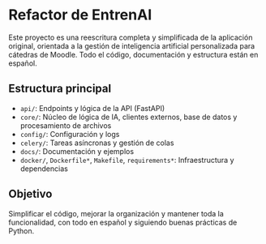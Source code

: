 # Refactor de EntrenAI

Este proyecto es una reescritura completa y simplificada de la aplicación original, orientada a la gestión de inteligencia artificial personalizada para cátedras de Moodle. Todo el código, documentación y estructura están en español.

## Estructura principal
- `api/`: Endpoints y lógica de la API (FastAPI)
- `core/`: Núcleo de lógica de IA, clientes externos, base de datos y procesamiento de archivos
- `config/`: Configuración y logs
- `celery/`: Tareas asíncronas y gestión de colas
- `docs/`: Documentación y ejemplos
- `docker/`, `Dockerfile*`, `Makefile`, `requirements*`: Infraestructura y dependencias

## Objetivo
Simplificar el código, mejorar la organización y mantener toda la funcionalidad, con todo en español y siguiendo buenas prácticas de Python. 
